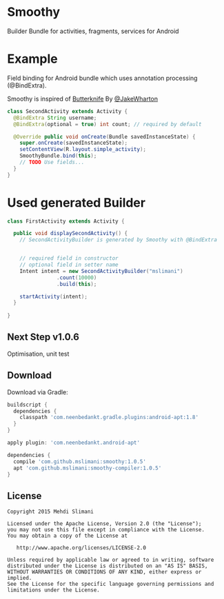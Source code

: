 # Smoothy

Builder Bundle for activities, fragments, services for Android

# Example

Field binding for Android bundle which uses annotation processing (@BindExtra).

Smoothy is inspired of [Butterknife][0] By [@JakeWharton][1]

```java
class SecondActivity extends Activity {
  @BindExtra String username;
  @BindExtra(optional = true) int count; // required by default

  @Override public void onCreate(Bundle savedInstanceState) {
    super.onCreate(savedInstanceState);
    setContentView(R.layout.simple_activity);
    SmoothyBundle.bind(this);
    // TODO Use fields...
  }
}
```

# Used generated Builder 

```java
class FirstActivity extends Activity {

  public void displaySecondActivity() {
    // SecondActivityBuilder is generated by Smoothy with @BindExtra


    // required field in constructor
    // optional field in setter name
    Intent intent = new SecondActivityBuilder("mslimani")
                .count(10000)
                .build(this);

    startActivity(intent);
  }
  
}
```

Next Step v1.0.6
--------
Optimisation, unit test

Download
--------

Download via Gradle:

```groovy
buildscript {
  dependencies {
    classpath 'com.neenbedankt.gradle.plugins:android-apt:1.8'
  }
}

apply plugin: 'com.neenbedankt.android-apt'

dependencies {
  compile 'com.github.mslimani:smoothy:1.0.5'
  apt 'com.github.mslimani:smoothy-compiler:1.0.5'
}
```

License
-------

    Copyright 2015 Mehdi Slimani

    Licensed under the Apache License, Version 2.0 (the "License");
    you may not use this file except in compliance with the License.
    You may obtain a copy of the License at

       http://www.apache.org/licenses/LICENSE-2.0

    Unless required by applicable law or agreed to in writing, software
    distributed under the License is distributed on an "AS IS" BASIS,
    WITHOUT WARRANTIES OR CONDITIONS OF ANY KIND, either express or implied.
    See the License for the specific language governing permissions and
    limitations under the License.
[0]: http://jakewharton.github.com/butterknife/    
[1]: https://github.com/JakeWharton
